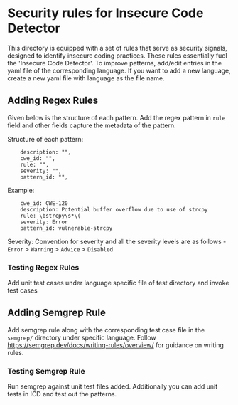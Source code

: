 # Security rules for Insecure Code Detector

This directory is equipped with a set of rules that serve as security signals, designed to identify insecure coding practices. These rules essentially fuel the 'Insecure Code Detector'. To improve patterns, add/edit entries in the yaml file of the corresponding language. If you want to add a new language, create a new yaml file with language as the file name.

## Adding Regex Rules

Given below is the structure of each pattern. Add the regex pattern in `rule` field and other fields capture the metadata of the pattern.

Structure of each pattern:
```
    description: "",
    cwe_id: "",
    rule: "",
    severity: "",
    pattern_id: "",
 ```
Example:
```
    cwe_id: CWE-120
    description: Potential buffer overflow due to use of strcpy
    rule: \bstrcpy\s*\(
    severity: Error
    pattern_id: vulnerable-strcpy
```

Severity:
Convention for severity and all the severity levels are as follows -
`Error` > `Warning` > `Advice` > `Disabled`

### Testing Regex Rules

Add unit test cases under language specific file of test directory and invoke test cases

## Adding Semgrep Rule

Add semgrep rule along with the corresponding test case file in the `semgrep/` directory under specific language. Follow https://semgrep.dev/docs/writing-rules/overview/ for guidance on writing rules.

### Testing Semgrep Rule

Run semgrep against unit test files added. Additionally you can add unit tests in ICD and test out the patterns.
